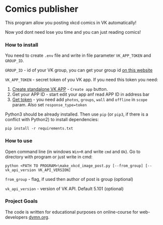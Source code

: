 # Comics publisher

This program allow you posting xkcd comics in VK automatically!

Now yod dont need lose you time and you can just reading comics!

### How to install

You need to create `.env` file and write in file parameter `VK_APP_TOKEN` and `GROUP_ID`.

`GROUP_ID` - id of your VK group, you can get your group id [on this website](http://regvk.com/id/)

`VK_APP_TOKEN` - secret token of you VK app. If you need this token you need:

1) [Create standalone VK APP](https://vk.com/apps?act=manage) - `Create app` button.
2) Get your APP ID - start edit your app anf read APP ID in address bar
3) [Get token](https://vk.com/dev/implicit_flow_user) - you need add `photos`, `groups`, `wall` and `offline` in `scope` param. Also set `response_type=token`

Python3 should be already installed. 
Then use `pip` (or `pip3`, if there is a conflict with Python2) to install dependencies:
```
pip install -r requirements.txt
```

### How to use

Open command line (in windows `Win+R` and write `cmd` and `Ok`). Go to directory with program or just write in cmd:

`python <PATH TO PROGRAM>\make_xkcd_image_post.py [--from_group] [--vk_api_version VK_API_VERSION]`

`from_group` - flag, if used then author of post is group (optional)

`vk_api_version` - version of VK API. Default 5.101 (optional)

### Project Goals

The code is written for educational purposes on online-course for web-developers [dvmn.org](https://dvmn.org/).
